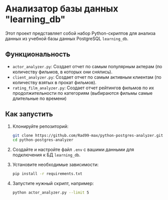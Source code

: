 # Анализатор базы данных "learning_db"
Этот проект представляет собой набор Python-скриптов для анализа 
данных из учебной базы данных PostgreSQL `learning_db`.

## Функциональность

*   `actor_analyzer.py`: Создает отчет по самым популярным актерам 
(по количеству фильмов, в которых они снялись).
*   `client_analyzer.py`: Создает отчет по самым активным клиентам 
(по количеству взятых в прокат фильмов).
*   `rating_film_analyzer.py`: Создает отчет рейтингов фильмов по их 
продолжительности по категориям (выбираются фильмы самые длительные по времени)

## Как запустить

1.  Клонируйте репозиторий:
    ```bash
    git clone https://github.com/Rad99-max/python-postgres-analyzer.git
    cd python-postgres-analyzer
    ```
2.  Создайте и настройте файл `.env` с вашими данными для 
подключения к БД `learning_db`.


3.  Установите необходимые зависимости:
    ```bash
    pip install -r requirements.txt
    ```

4.  Запустите нужный скрипт, например:
    ```bash
    python actor_analyzer.py --limit 5
    ```
